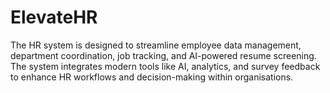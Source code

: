 # ElevateHR
The HR system is designed to streamline employee data management, department coordination, job tracking, and AI-powered resume screening. The system integrates modern tools like AI, analytics, and survey feedback to enhance HR workflows and decision-making within organisations.
